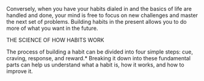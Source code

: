 Conversely, when you have your habits dialed in and the basics of
life are handled and done, your mind is free to focus on new challenges
and master the next set of problems. Building habits in the present
allows you to do more of what you want in the future.

THE SCIENCE OF HOW HABITS WORK

The process of building a habit can be divided into four simple steps:
cue, craving, response, and reward.* Breaking it down into these
fundamental parts can help us understand what a habit is, how it
works, and how to improve it.